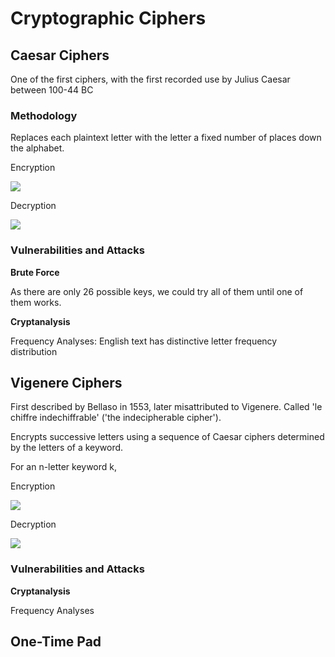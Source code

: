 # Cryptographic Ciphers

## Caesar Ciphers

One of the first ciphers, with the first recorded use by Julius Caesar between 100-44 BC

### Methodology

Replaces each plaintext letter with the letter a fixed number of places down the alphabet.

Encryption

<img src="https://latex.codecogs.com/svg.latex?c_i:=(p_i+k)mod26">

Decryption

<img src="https://latex.codecogs.com/svg.latex?p_i:=(c_i-k)mod26">

### Vulnerabilities and Attacks

**Brute Force**

As there are only 26 possible keys, we could try all of them until one of them works.

**Cryptanalysis**

Frequency Analyses: English text has distinctive letter frequency distribution

## Vigenere Ciphers

First described by Bellaso in 1553, later misattributed to Vigenere. Called 'le chiffre indechiffrable' ('the indecipherable cipher').

Encrypts successive letters using a sequence of Caesar ciphers determined by the letters of a keyword.

For an n-letter keyword k,

Encryption

<img src="https://latex.codecogs.com/svg.latex?c_i:=(p_i+k_{imodn})mod26">

Decryption

<img src="https://latex.codecogs.com/svg.latex?p_i:=(c_i-k_{imodn})mod26">

### Vulnerabilities and Attacks

**Cryptanalysis**

Frequency Analyses

## One-Time Pad